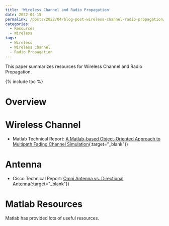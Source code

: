 ```yaml
---
title: 'Wireless Channel and Radio Propagation'
date: 2022-04-15
permalink: /posts/2022/04/blog-post-wireless-channel-radio-propagation/
categories:
  - Resources
  - Wireless
tags:
  - Wireless
  - Wireless Channel
  - Radio Propagation
---
```


This paper summarizes resources for Wireless Channel and Radio Propagation.

{% include toc %}

# Overview

# Wireless Channel
* Matlab Technical Report: [A Matlab-based Object-Oriented Approach to Multipath Fading Channel Simulation](https://www.mathworks.com/matlabcentral/fileexchange/18869-a-matlab-based-object-oriented-approach-to-multipath-fading-channel-simulation){:target="_blank"})

# Antenna
* Cisco Technical Report: [Omni Antenna vs. Directional Antenna](https://www.cisco.com/c/en/us/support/docs/wireless-mobility/wireless-lan-wlan/82068-omni-vs-direct.html){:target="_blank"})




# Matlab Resources
Matlab has provided lots of useful resources.
